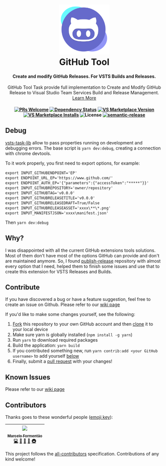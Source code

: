 <h1 align="center">
<a href="https://github.com/marceloavf/github-tools-vsts/"><img src="https://github.com/marceloavf/github-tools-vsts/blob/master/Extension/images/icon512.png" alt="GitHub Tools" width="160"></a>
<br>
GitHub Tool
<br>
</h1>
<h4 align="center">Create and modify GitHub Releases. For VSTS Builds and Releases.</h4>
<p align="center">GitHub Tool Task provide full implementation to Create and Modify GitHub Release to Visual Studio Team Services Build and Release Management. <a href="https://github.com/marceloavf/github-tools-vsts/wiki">Learn More</a>
</p>
<h4 align="center">

[![PRs Welcome](https://img.shields.io/badge/PRs-welcome-brightgreen.svg)](http://makeapullrequest.com) [![Dependency Status](https://david-dm.org/marceloavf/github-tools-vsts/dev-status.svg)](https://david-dm.org/marceloavf/github-tools-vsts) [![VS Marketplace Version](https://vsmarketplacebadge.apphb.com/version-short/marcelo-formentao.github-tools.svg)](https://marketplace.visualstudio.com/items?itemName=marcelo-formentao.github-tools) [![VS Marketplace Installs](https://vsmarketplacebadge.apphb.com/installs/marcelo-formentao.github-tools.svg)](https://marketplace.visualstudio.com/items?itemName=marcelo-formentao.github-tools) ![License](https://img.shields.io/github/license/marceloavf/github-tools-vsts.svg) [![semantic-release](https://img.shields.io/badge/%20%20%F0%9F%93%A6%F0%9F%9A%80-semantic--release-e10079.svg)](https://github.com/semantic-release/semantic-release)

</h4>

## Debug

[vsts-task-lib](https://github.com/Microsoft/vsts-task-lib/blob/master/node/docs/vsts-task-lib.md) allow to pass properties running on development and debugging errors. The base script is `yarn dev:debug`, creating a connection with chrome devtools.

To it work properly, you first need to export options, for example:

```
export INPUT_GITHUBENDPOINT='EP'
export ENDPOINT_URL_EP='https://www.github.com/'
export ENDPOINT_AUTH_EP='{"parameters":{"accessToken":"*****"}}'
export INPUT_GITHUBREPOSITORY='owner/repository'
export INPUT_GITHUBTAG='v0.0.0'
export INPUT_GITHUBRELEASETITLE='v0.0.0'
export INPUT_GITHUBRELEASEDRAFT=True/False
export INPUT_GITHUBRELEASEASSET='xxxx\**\*.png'
export INPUT_MANIFESTJSON='xxxx\manifest.json'
```

Then `yarn dev:debug`

## Why?
I was disappointed with all the current GitHub extensions tools solutions. Most of them don't have most of the options GitHub can provide and don't are maintained anymore. So, I found [publish-release](https://github.com/remixz/publish-release) repository with almost every option that I need, helped them to finish some issues and use that to create this extension for VSTS Releases and Builds.
## Contribute

If you have discovered a bug or have a feature suggestion, feel free to create an issue on Github. Please refer to our [wiki page](https://github.com/marceloavf/github-tools-vsts/wiki/How-to-Report-an-issue)

If you'd like to make some changes yourself, see the following:
1. [Fork](https://help.github.com/articles/fork-a-repo/) this repository to your own GitHub account and then [clone](https://help.github.com/articles/cloning-a-repository/) it to your local device
2. Make sure yarn is globally installed (`npm install -g yarn`)
3. Run `yarn` to download required packages
4. Build the application: `yarn build`
5. If you contributed something new, run `yarn contrib:add <your GitHub username>` to add yourself [below](#contributors)
6. Finally, submit a [pull request](https://help.github.com/articles/creating-a-pull-request-from-a-fork/) with your changes!

## Known Issues
Please refer to our [wiki page](https://github.com/marceloavf/github-tools-vsts/wiki/Known-Issues)

## Contributors

Thanks goes to these wonderful people ([emoji key](https://github.com/kentcdodds/all-contributors#emoji-key)):

<!-- ALL-CONTRIBUTORS-LIST:START - Do not remove or modify this section -->
<!-- prettier-ignore -->
| [<img src="https://avatars3.githubusercontent.com/u/5435657?v=4" width="100px;"/><br /><sub><b>Marcelo Formentão</b></sub>](https://github.com/marceloavf)<br />[💻](https://github.com/marceloavf/github-tools-vsts/commits?author=marceloavf "Code") [🎨](#design-marceloavf "Design") [📖](https://github.com/marceloavf/github-tools-vsts/commits?author=marceloavf "Documentation") [🤔](#ideas-marceloavf "Ideas, Planning, & Feedback") [🚇](#infra-marceloavf "Infrastructure (Hosting, Build-Tools, etc)") |
| :---: |
<!-- ALL-CONTRIBUTORS-LIST:END -->

This project follows the [all-contributors](https://github.com/kentcdodds/all-contributors) specification. Contributions of any kind welcome!
